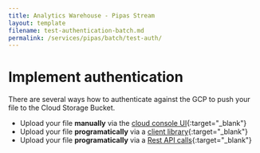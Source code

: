 ```yaml
---
title: Analytics Warehouse - Pipas Stream
layout: template
filename: test-authentication-batch.md
permalink: /services/pipas/batch/test-auth/
--- 
```

# Implement authentication
There are several ways how to authenticate against the GCP to push your file to the Cloud Storage Bucket. 
- Upload your file **manually** via the [cloud console UI](https://cloud.google.com/storage/docs/uploading-objects){:target="_blank"}
- Upload your file **programatically** via a [client library](https://cloud.google.com/storage/docs/reference/libraries#client-libraries-install-cpp){:target="_blank"}
- Upload your file **programatically** via a [Rest API calls](https://cloud.google.com/storage/docs/apis){:target="_blank"}